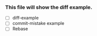 ### This file will show the diff example.

- [ ] diff-example
- [ ] commit-mistake example
- [ ] Rebase
